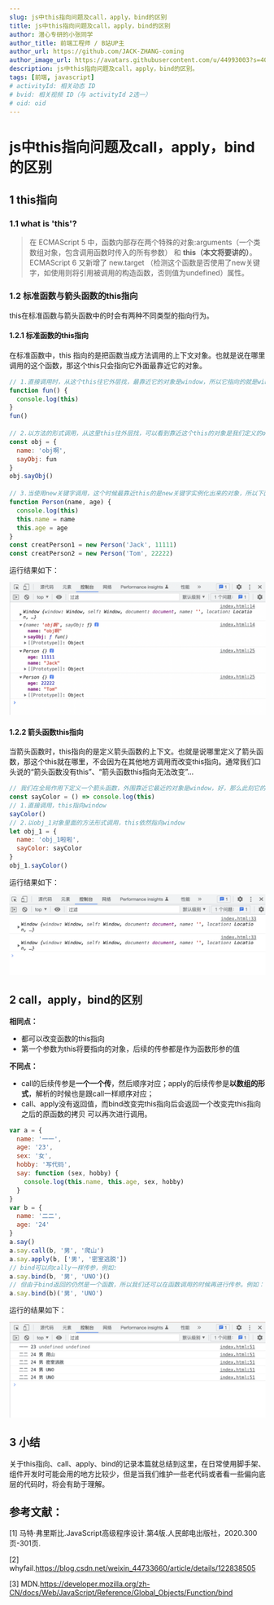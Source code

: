 ```yaml
---
slug: js中this指向问题及call，apply，bind的区别
title: js中this指向问题及call，apply，bind的区别
author: 潜心专研的小张同学
author_title: 前端工程师 / B站UP主
author_url: https://github.com/JACK-ZHANG-coming
author_image_url: https://avatars.githubusercontent.com/u/44993003?s=400&u=02570a73330dd7eeae310b302962c034b2833988&v=4
description: js中this指向问题及call，apply，bind的区别。
tags: [前端, javascript]
# activityId: 相关动态 ID
# bvid: 相关视频 ID（与 activityId 2选一）
# oid: oid
---
```


<!-- truncate -->

# js中this指向问题及call，apply，bind的区别



## 1 this指向

### 1.1 what is 'this'?

> 在 ECMAScript 5 中，函数内部存在两个特殊的对象:arguments（一个类数组对象，包含调用函数时传入的所有参数） 和 **this（本文将要讲的）**。ECMAScript 6 又新增了 new.target （检测这个函数是否使用了new关键字，如使用则将引用被调用的构造函数，否则值为undefined）属性。

### 1.2 标准函数与箭头函数的this指向

this在标准函数与箭头函数中的时会有两种不同类型的指向行为。

#### 1.2.1 标准函数的this指向

在标准函数中，this 指向的是把函数当成方法调用的上下文对象。也就是说在哪里调用的这个函数，那这个this只会指向它外面最靠近它的对象。

```javascript
// 1.直接调用时，从这个this往它外层找，最靠近它的对象是window，所以它指向的就是window
function fun() {
  console.log(this)
}
fun()

// 2.以方法的形式调用，从这里this往外层找，可以看到靠近这个this的对象是我们定义的obj对象，所以this指向的就是obj
const obj = {
  name: 'obj啊',
  sayObj: fun
}
obj.sayObj()

// 3.当使用new关键字调用，这个时候最靠近this的是new关键字实例化出来的对象，所以下面这两句话的this指向分别是creatPerson1对象和creatPerson2对象
function Person(name, age) {
  console.log(this)
  this.name = name
  this.age = age
}
const creatPerson1 = new Person('Jack', 11111)
const creatPerson2 = new Person('Tom', 22222)
```

运行结果如下：

![image-20221120213129164](https://raw.githubusercontent.com/JACK-ZHANG-coming/map-depot/master/imgs/image-20221120213129164.png)



#### 1.2.2 箭头函数this指向

当箭头函数时，this指向的是定义箭头函数的上下文。也就是说哪里定义了箭头函数，那这个this就在哪里，不会因为在其他地方调用而改变this指向。通常我们口头说的“箭头函数没有this”、“箭头函数this指向无法改变”...

```javascript
// 我们在全局作用下定义一个箭头函数，外围靠近它最近的对象是window，好，那么此刻它的this直接就是window，而且后续无论在哪里调用都不会改变了。
const sayColor = () => console.log(this)
// 1.直接调用，this指向window
sayColor()
// 2.以obj_1对象里面的方法形式调用，this依然指向window
let obj_1 = {
  name: 'obj_1啦啦',
  sayColor: sayColor
}
obj_1.sayColor()
```

运行结果如下：

![image-20221120224500747](https://raw.githubusercontent.com/JACK-ZHANG-coming/map-depot/master/imgs/image-20221120224500747.png)

## 2 call，apply，bind的区别

**相同点：**

- 都可以改变函数的this指向
- 第一个参数为this将要指向的对象，后续的传参都是作为函数形参的值

**不同点：**

- call的后续传参是**一个一个传**，然后顺序对应；apply的后续传参是**以数组的形式**，解析的时候也是跟call一样顺序对应；
- call、apply没有返回值，而bind改变完this指向后会返回一个改变完this指向之后的原函数的拷贝 可以再次进行调用。

```javascript
var a = {
  name: '一一',
  age: '23',
  sex: '女',
  hobby: '写代码',
  say: function (sex, hobby) {
    console.log(this.name, this.age, sex, hobby)
  }
}
var b = {
  name: '二二',
  age: '24'
}
a.say()
a.say.call(b, '男', '爬山')
a.say.apply(b, ['男', '密室逃脱'])
// bind可以向cally一样传参，例如:
a.say.bind(b, '男', 'UNO')()
// 但由于bind返回的仍然是一个函数，所以我们还可以在函数调用的时候再进行传参。例如：
a.say.bind(b)('男', 'UNO')
```

运行的结果如下：

![image-20221120235353188](https://raw.githubusercontent.com/JACK-ZHANG-coming/map-depot/master/imgs/image-20221120235353188.png)

## 3 小结

关于this指向、call、apply、bind的记录本篇就总结到这里，在日常使用脚手架、组件开发时可能会用的地方比较少，但是当我们维护一些老代码或者看一些偏向底层的代码时，将会有助于理解。



## 参考文献：

[1] 马特·弗里斯比.JavaScript高级程序设计.第4版.人民邮电出版社，2020.300页-301页.

[2] whyfail.https://blog.csdn.net/weixin_44733660/article/details/122838505

[3] MDN.https://developer.mozilla.org/zh-CN/docs/Web/JavaScript/Reference/Global_Objects/Function/bind


